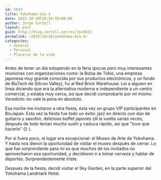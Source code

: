 ```yaml
---
id: 5633
title: Yokohama día 4
date: 2015-10-20T10:56:55+00:00
author: Jorge Cortell
layout: post
guid: http://blog.cortell.net/es/?p=5633
permalink: /2015/10/20/yokohama-dia-4/
categories:
  - General
  - Personal
  - Placeres de la vida
---
```

Antes de tener un día estupendo en la feria (pocas pero muy interesantes reuniones con organizaciones como: la Bolsa de Tokio, una empresa japonesa muy grande conocida por sus productos electrónicos, y un fondo de BioTech de Silicon Valley), fui al Red Brick Warehouse. Leí a alguien en línea diciendo que era la alternativa moderna e independiente a un centro comercial, y estaba muy cerca, así que decidí comprobarlo por mí mismo. Veredicto: no vale la pena en absoluto.

Esa noche me invitaron a otra fiesta, esta vez un grupo VIP participantes en BioJapan. Esta vez la fiesta fue todo un éxito: jazz en directo con dúo de guitarra y saxofón, delicioso buffet japonés (di la vuelta varias veces, después de todo tenían mucho sushi y caduca rápido, así que "tuve que hacerlo" 😉 ).

Por si fuera poco, el lugar era excepcional: el Museo de Arte de Yokohama. Y hasta nos dieron la oportunidad de visitar el museo después de cerrar. Lo que fue sorprendente para mí es que muchos de los invitados no aprovecharon esa oportunidad, y decidieron ir a tomar cerveza y hablar de deportes. Sorprendentemente triste.

Después de la fiesta, decidí visitar el Sky Garden, en la parte superior del Yokohama Landmark Hotel.